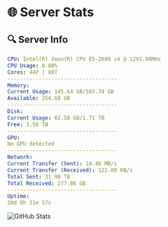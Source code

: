 # 🌐 Server Stats
## 🔍 Server Info
```yaml
CPU: Intel(R) Xeon(R) CPU E5-2699 v4 @ 1291.98MHz
CPU Usage: 0.80%
Cores: 44P | 88T
-----------------------------------
Memory:
Current Usage: 145.64 GB/503.74 GB
Available: 354.68 GB
-----------------------------------
Disk:
Current Usage: 62.58 GB/1.71 TB
Free: 1.56 TB
-----------------------------------
GPU:
No GPU detected
-----------------------------------
Network:
Current Transfer (Sent): 18.48 MB/s
Current Transfer (Received): 122.00 KB/s
Total Sent: 31.98 TB
Total Received: 277.86 GB
-----------------------------------
Uptime:
20d 6h 31m 57s
```
![GitHub Stats](https://img.shields.io/badge/Updated-2025-03-28_03:54:46-blue)